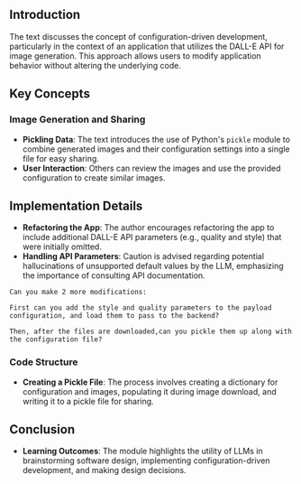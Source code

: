 ## Introduction
The text discusses the concept of configuration-driven development, particularly in the context of an application that utilizes the DALL-E API for image generation. This approach allows users to modify application behavior without altering the underlying code.

## Key Concepts

### Image Generation and Sharing
- **Pickling Data**: The text introduces the use of Python's `pickle` module to combine generated images and their configuration settings into a single file for easy sharing.
- **User Interaction**: Others can review the images and use the provided configuration to create similar images.

## Implementation Details
- **Refactoring the App**: The author encourages refactoring the app to include additional DALL-E API parameters (e.g., quality and style) that were initially omitted.
- **Handling API Parameters**: Caution is advised regarding potential hallucinations of unsupported default values by the LLM, emphasizing the importance of consulting API documentation.
```
Can you make 2 more modifications:

First can you add the style and quality parameters to the payload configuration, and load them to pass to the backend?

Then, after the files are downloaded,can you pickle them up along with the configuration file?
```
### Code Structure
- **Creating a Pickle File**: The process involves creating a dictionary for configuration and images, populating it during image download, and writing it to a pickle file for sharing.

## Conclusion
- **Learning Outcomes**: The module highlights the utility of LLMs in brainstorming software design, implementing configuration-driven development, and making design decisions.